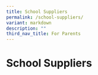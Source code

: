 ```yaml
---
title: School Suppliers
permalink: /school-suppliers/
variant: markdown
description: ""
third_nav_title: For Parents
---
```

# **School Suppliers**